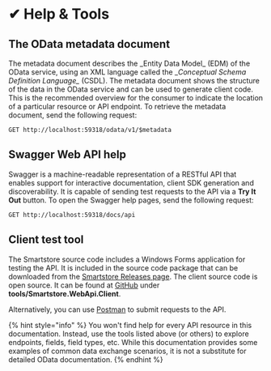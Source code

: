# ✔ Help & Tools

## The OData metadata document <a href="#helpandtools-theodatametadatadocument" id="helpandtools-theodatametadatadocument"></a>

The metadata document describes the \_Entity Data Model\_ (EDM) of the OData service, using an XML language called the \__Conceptual Schema Definition Language\__ (CSDL). The metadata document shows the structure of the data in the OData service and can be used to generate client code. This is the recommended overview for the consumer to indicate the location of a particular resource or API endpoint. To retrieve the metadata document, send the following request:

```http
GET http://localhost:59318/odata/v1/$metadata
```

## Swagger Web API help <a href="#helpandtools-swaggerwebapihelp" id="helpandtools-swaggerwebapihelp"></a>

Swagger is a machine-readable representation of a RESTful API that enables support for interactive documentation, client SDK generation and discoverability. It is capable of sending test requests to the API via a **Try It Out** button. To open the Swagger help pages, send the following request:

```
GET http://localhost:59318/docs/api
```

## Client test tool <a href="#helpandtools-clienttesttool" id="helpandtools-clienttesttool"></a>

The Smartstore source code includes a Windows Forms application for testing the API. It is included in the source code package that can be downloaded from the [Smartstore Releases page](https://github.com/smartstore/Smartstore/releases). The client source code is open source. It can be found at [GitHub](https://github.com/smartstore/Smartstore) under **tools/Smartstore.WebApi.Client**.

Alternatively, you can use [Postman](https://www.postman.com/) to submit requests to the API.

{% hint style="info" %}
You won't find help for every API resource in this documentation. Instead, use the tools listed above (or others) to explore endpoints, fields, field types, etc. While this documentation provides some examples of common data exchange scenarios, it is not a substitute for detailed OData documentation.
{% endhint %}

